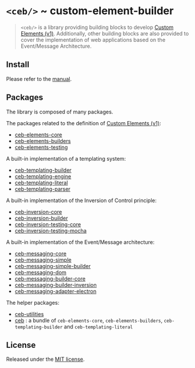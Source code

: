 # `<ceb/>` ~ custom-element-builder

> `<ceb/>` is a library providing building blocks to develop [Custom Elements (v1)]. Additionally, other building blocks are also provided to cover the implementation of web applications based on the Event/Message Architecture.

## Install

Please refer to the [manual](https://tmorin.github.io/ceb).

## Packages

The library is composed of many packages.

The packages related to the definition of [Custom Elements (v1)]:

- [ceb-elements-core](modules/_tmorin_ceb_elements_core.html)
- [ceb-elements-builders](modules/_tmorin_ceb_elements_builders.html)
- [ceb-elements-testing](modules/_tmorin_ceb_elements_testing.html)

A built-in implementation of a templating system:

- [ceb-templating-builder](modules/_tmorin_ceb_templating_builder.html)
- [ceb-templating-engine](modules/_tmorin_ceb_templating_engine.html)
- [ceb-templating-literal](modules/_tmorin_ceb_templating_literal.html)
- [ceb-templating-parser](modules/_tmorin_ceb_templating_parser.html)

A built-in implementation of the Inversion of Control principle:

- [ceb-inversion-core](modules/_tmorin_ceb_inversion_core.html)
- [ceb-inversion-builder](modules/_tmorin_ceb_inversion_builder.html)
- [ceb-inversion-testing-core](modules/_tmorin_ceb_inversion_testing_core.html)
- [ceb-inversion-testing-mocha](modules/_tmorin_ceb_inversion_testing_mocha.html)

A built-in implementation of the Event/Message architecture:

- [ceb-messaging-core](modules/_tmorin_ceb_messaging_core)
- [ceb-messaging-simple](modules/_tmorin_ceb_messaging_simple)
- [ceb-messaging-simple-builder](modules/_tmorin_ceb_messaging_simple_builder)
- [ceb-messaging-dom](modules/_tmorin_ceb_messaging_dom)
- [ceb-messaging-builder-core](modules/_tmorin_ceb_messaging_builder_core)
- [ceb-messaging-builder-inversion](modules/_tmorin_ceb_messaging_builder_inversion)
- [ceb-messaging-adapter-electron](modules/_tmorin_ceb_messaging_adapter_electron)

The helper packages:

- [ceb-utilities](modules/_tmorin_ceb_utilities.html)
- [ceb](modules/_tmorin_ceb.html) : a bundle of `ceb-elements-core`, `ceb-elements-builders`, `ceb-templating-builder` and `ceb-templating-literal`

## License

Released under the [MIT license].

[Custom Elements (v1)]: https://html.spec.whatwg.org/multipage/custom-elements.html
[MIT license]: http://opensource.org/licenses/MIT
